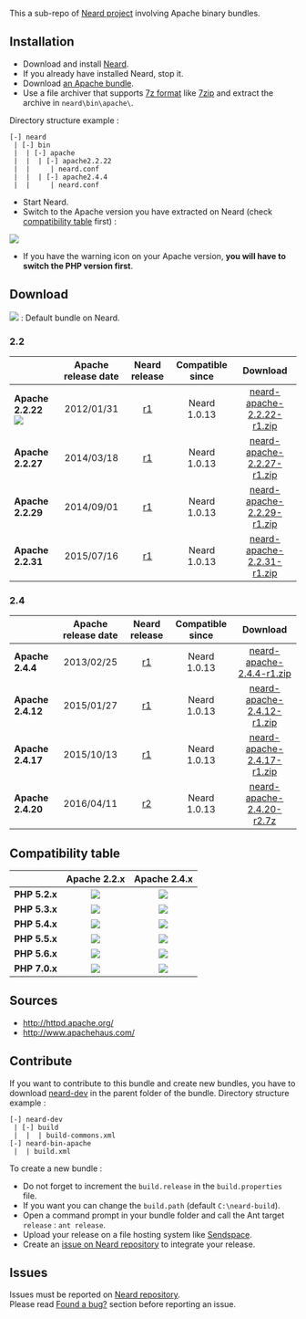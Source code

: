 This a sub-repo of [Neard project](https://github.com/crazy-max/neard) involving Apache binary bundles.

## Installation

* Download and install [Neard](https://github.com/crazy-max/neard).
* If you already have installed Neard, stop it.
* Download [an Apache bundle](#download).
* Use a file archiver that supports [7z format](http://www.7-zip.org/7z.html) like [7zip](http://www.7-zip.org/) and extract the archive in `neard\bin\apache\`.

Directory structure example :
```
[-] neard
 | [-] bin
 |  | [-] apache
 |  |  | [-] apache2.2.22
 |  |     | neard.conf
 |  |  | [-] apache2.4.4
 |  |     | neard.conf
 ```

* Start Neard.
* Switch to the Apache version you have extracted on Neard (check [compatibility table](#compatibility-table) first) :

![](https://raw.github.com/crazy-max/neard-bin-apache/master/img/switchVersion-20151214.png)

* If you have the warning icon on your Apache version, **you will have to switch the PHP version first**.

## Download

![](https://raw.github.com/crazy-max/neard-bin-apache/master/img/star-20151214.png) : Default bundle on Neard.

### 2.2

|                   | Apache release date | Neard release | Compatible since | Download |
| ----------------- |:-------------------:|:-------------:|:----------------:|:--------:|
| **Apache 2.2.22** ![](https://raw.github.com/crazy-max/neard-bin-apache/master/img/star-20151214.png) | 2012/01/31 | [r1](https://github.com/crazy-max/neard-bin-apache/releases/tag/r1) | Neard 1.0.13 | [neard-apache-2.2.22-r1.zip](https://github.com/crazy-max/neard-bin-apache/releases/download/r1/neard-apache-2.2.22-r1.zip) |
| **Apache 2.2.27** | 2014/03/18 | [r1](https://github.com/crazy-max/neard-bin-apache/releases/tag/r1) | Neard 1.0.13 | [neard-apache-2.2.27-r1.zip](https://github.com/crazy-max/neard-bin-apache/releases/download/r1/neard-apache-2.2.27-r1.zip) |
| **Apache 2.2.29** | 2014/09/01 | [r1](https://github.com/crazy-max/neard-bin-apache/releases/tag/r1) | Neard 1.0.13 | [neard-apache-2.2.29-r1.zip](https://github.com/crazy-max/neard-bin-apache/releases/download/r1/neard-apache-2.2.29-r1.zip) |
| **Apache 2.2.31** | 2015/07/16 | [r1](https://github.com/crazy-max/neard-bin-apache/releases/tag/r1) | Neard 1.0.13 | [neard-apache-2.2.31-r1.zip](https://github.com/crazy-max/neard-bin-apache/releases/download/r1/neard-apache-2.2.31-r1.zip) |

### 2.4

|                   | Apache release date | Neard release | Compatible since | Download |
| ----------------- |:-------------------:|:-------------:|:----------------:|:--------:|
| **Apache 2.4.4**  | 2013/02/25 | [r1](https://github.com/crazy-max/neard-bin-apache/releases/tag/r1) | Neard 1.0.13 | [neard-apache-2.4.4-r1.zip](https://github.com/crazy-max/neard-bin-apache/releases/download/r1/neard-apache-2.4.4-r1.zip) |
| **Apache 2.4.12** | 2015/01/27 | [r1](https://github.com/crazy-max/neard-bin-apache/releases/tag/r1) | Neard 1.0.13 | [neard-apache-2.4.12-r1.zip](https://github.com/crazy-max/neard-bin-apache/releases/download/r1/neard-apache-2.4.12-r1.zip) |
| **Apache 2.4.17** | 2015/10/13 | [r1](https://github.com/crazy-max/neard-bin-apache/releases/tag/r1) | Neard 1.0.13 | [neard-apache-2.4.17-r1.zip](https://github.com/crazy-max/neard-bin-apache/releases/download/r1/neard-apache-2.4.17-r1.zip) |
| **Apache 2.4.20** | 2016/04/11 | [r2](https://github.com/crazy-max/neard-bin-apache/releases/tag/r2) | Neard 1.0.13 | [neard-apache-2.4.20-r2.7z](https://github.com/crazy-max/neard-bin-apache/releases/download/r2/neard-apache-2.4.20-r2.7z) |

## Compatibility table

|               | Apache 2.2.x  | Apache 2.4.x |
| ------------- |:-------------:|:------------:|
| **PHP 5.2.x** | ![](https://raw.github.com/crazy-max/neard-bin-apache/master/img/ok-20151214.png) | ![](https://raw.github.com/crazy-max/neard-bin-apache/master/img/ko-20151214.png) |
| **PHP 5.3.x** | ![](https://raw.github.com/crazy-max/neard-bin-apache/master/img/ok-20151214.png) | ![](https://raw.github.com/crazy-max/neard-bin-apache/master/img/ok-20151214.png) |
| **PHP 5.4.x** | ![](https://raw.github.com/crazy-max/neard-bin-apache/master/img/ok-20151214.png) | ![](https://raw.github.com/crazy-max/neard-bin-apache/master/img/ok-20151214.png) |
| **PHP 5.5.x** | ![](https://raw.github.com/crazy-max/neard-bin-apache/master/img/ko-20151214.png) | ![](https://raw.github.com/crazy-max/neard-bin-apache/master/img/ok-20151214.png) |
| **PHP 5.6.x** | ![](https://raw.github.com/crazy-max/neard-bin-apache/master/img/ko-20151214.png) | ![](https://raw.github.com/crazy-max/neard-bin-apache/master/img/ok-20151214.png) |
| **PHP 7.0.x** | ![](https://raw.github.com/crazy-max/neard-bin-apache/master/img/ko-20151214.png) | ![](https://raw.github.com/crazy-max/neard-bin-apache/master/img/ok-20151214.png) |

## Sources

* http://httpd.apache.org/
* http://www.apachehaus.com/

## Contribute

If you want to contribute to this bundle and create new bundles, you have to download [neard-dev](https://github.com/crazy-max/neard-dev) in the parent folder of the bundle.
Directory structure example :

```
[-] neard-dev
 | [-] build
 |  |  | build-commons.xml 
[-] neard-bin-apache
 |  | build.xml
```

To create a new bundle :
* Do not forget to increment the `build.release` in the `build.properties` file.
* If you want you can change the `build.path` (default `C:\neard-build`).
* Open a command prompt in your bundle folder and call the Ant target `release` : `ant release`.
* Upload your release on a file hosting system like [Sendspace](https://www.sendspace.com/).
* Create an [issue on Neard repository](https://github.com/crazy-max/neard/issues) to integrate your release.

## Issues

Issues must be reported on [Neard repository](https://github.com/crazy-max/neard/issues).<br />
Please read [Found a bug?](https://github.com/crazy-max/neard#found-a-bug) section before reporting an issue.
